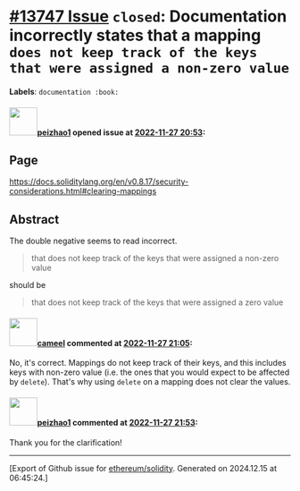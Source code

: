 # [\#13747 Issue](https://github.com/ethereum/solidity/issues/13747) `closed`: Documentation incorrectly states that a mapping `does not keep track of the keys that were assigned a non-zero value`
**Labels**: `documentation :book:`


#### <img src="https://avatars.githubusercontent.com/u/117477788?v=4" width="50">[peizhao1](https://github.com/peizhao1) opened issue at [2022-11-27 20:53](https://github.com/ethereum/solidity/issues/13747):

## Page

https://docs.soliditylang.org/en/v0.8.17/security-considerations.html#clearing-mappings

## Abstract

The double negative seems to read incorrect.

>  that does not keep track of the keys that were assigned a non-zero value

should be

>  that does not keep track of the keys that were assigned a zero value



#### <img src="https://avatars.githubusercontent.com/u/137030?v=4" width="50">[cameel](https://github.com/cameel) commented at [2022-11-27 21:05](https://github.com/ethereum/solidity/issues/13747#issuecomment-1328339810):

No, it's correct. Mappings do not keep track of their keys, and this includes keys with non-zero value (i.e. the ones that you would expect to be affected by `delete`). That's why using `delete` on a mapping does not clear the values.

#### <img src="https://avatars.githubusercontent.com/u/117477788?v=4" width="50">[peizhao1](https://github.com/peizhao1) commented at [2022-11-27 21:53](https://github.com/ethereum/solidity/issues/13747#issuecomment-1328348346):

Thank you for the clarification!


-------------------------------------------------------------------------------



[Export of Github issue for [ethereum/solidity](https://github.com/ethereum/solidity). Generated on 2024.12.15 at 06:45:24.]
